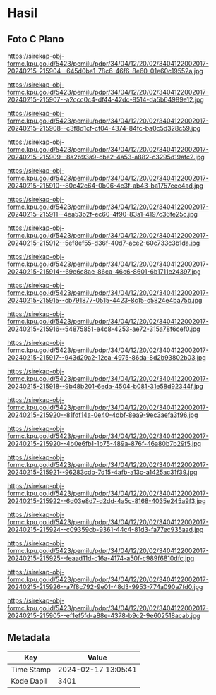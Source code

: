 # Hasil

## Foto C Plano

https://sirekap-obj-formc.kpu.go.id/5423/pemilu/pdpr/34/04/12/20/02/3404122002017-20240215-215904--645d0be1-78c6-46f6-8e60-01e60c19552a.jpg

https://sirekap-obj-formc.kpu.go.id/5423/pemilu/pdpr/34/04/12/20/02/3404122002017-20240215-215907--a2ccc0c4-df44-42dc-8514-da5b64989e12.jpg

https://sirekap-obj-formc.kpu.go.id/5423/pemilu/pdpr/34/04/12/20/02/3404122002017-20240215-215908--c3f8d1cf-cf04-4374-84fc-ba0c5d328c59.jpg

https://sirekap-obj-formc.kpu.go.id/5423/pemilu/pdpr/34/04/12/20/02/3404122002017-20240215-215909--8a2b93a9-cbe2-4a53-a882-c3295d19afc2.jpg

https://sirekap-obj-formc.kpu.go.id/5423/pemilu/pdpr/34/04/12/20/02/3404122002017-20240215-215910--80c42c64-0b06-4c3f-ab43-ba1757eec4ad.jpg

https://sirekap-obj-formc.kpu.go.id/5423/pemilu/pdpr/34/04/12/20/02/3404122002017-20240215-215911--4ea53b2f-ec60-4f90-83a1-4197c36fe25c.jpg

https://sirekap-obj-formc.kpu.go.id/5423/pemilu/pdpr/34/04/12/20/02/3404122002017-20240215-215912--5ef8ef55-d36f-40d7-ace2-60c733c3b1da.jpg

https://sirekap-obj-formc.kpu.go.id/5423/pemilu/pdpr/34/04/12/20/02/3404122002017-20240215-215914--69e6c8ae-86ca-46c6-8601-6b1711e24397.jpg

https://sirekap-obj-formc.kpu.go.id/5423/pemilu/pdpr/34/04/12/20/02/3404122002017-20240215-215915--cb791877-0515-4423-8c15-c5824e4ba75b.jpg

https://sirekap-obj-formc.kpu.go.id/5423/pemilu/pdpr/34/04/12/20/02/3404122002017-20240215-215916--54875851-e4c8-4253-ae72-315a78f6cef0.jpg

https://sirekap-obj-formc.kpu.go.id/5423/pemilu/pdpr/34/04/12/20/02/3404122002017-20240215-215917--943d29a2-12ea-4975-86da-8d2b93802b03.jpg

https://sirekap-obj-formc.kpu.go.id/5423/pemilu/pdpr/34/04/12/20/02/3404122002017-20240215-215918--9b48b201-6eda-4504-b081-31e58d92344f.jpg

https://sirekap-obj-formc.kpu.go.id/5423/pemilu/pdpr/34/04/12/20/02/3404122002017-20240215-215920--81fdf14a-0e40-4dbf-8ea9-9ec3aefa3f96.jpg

https://sirekap-obj-formc.kpu.go.id/5423/pemilu/pdpr/34/04/12/20/02/3404122002017-20240215-215920--4b0e6fb1-1b75-489a-876f-46a80b7b29f5.jpg

https://sirekap-obj-formc.kpu.go.id/5423/pemilu/pdpr/34/04/12/20/02/3404122002017-20240215-215921--96283cdb-7d15-4afb-a13c-a1425ac31f39.jpg

https://sirekap-obj-formc.kpu.go.id/5423/pemilu/pdpr/34/04/12/20/02/3404122002017-20240215-215922--6d03e8d7-d2dd-4a5c-8168-4035e245a9f3.jpg

https://sirekap-obj-formc.kpu.go.id/5423/pemilu/pdpr/34/04/12/20/02/3404122002017-20240215-215924--c09359cb-9361-44c4-81d3-fa77ec935aad.jpg

https://sirekap-obj-formc.kpu.go.id/5423/pemilu/pdpr/34/04/12/20/02/3404122002017-20240215-215925--feaad11d-c16a-4174-a50f-c989f6810dfc.jpg

https://sirekap-obj-formc.kpu.go.id/5423/pemilu/pdpr/34/04/12/20/02/3404122002017-20240215-215926--a7f8c792-9e01-48d3-9953-774a090a7fd0.jpg

https://sirekap-obj-formc.kpu.go.id/5423/pemilu/pdpr/34/04/12/20/02/3404122002017-20240215-215905--ef1ef5fd-a88e-4378-b9c2-9e602518acab.jpg


## Metadata

| Key        | Value               |
| ---------- | ------------------- |
| Time Stamp | 2024-02-17 13:05:41 |
| Kode Dapil | 3401                |



